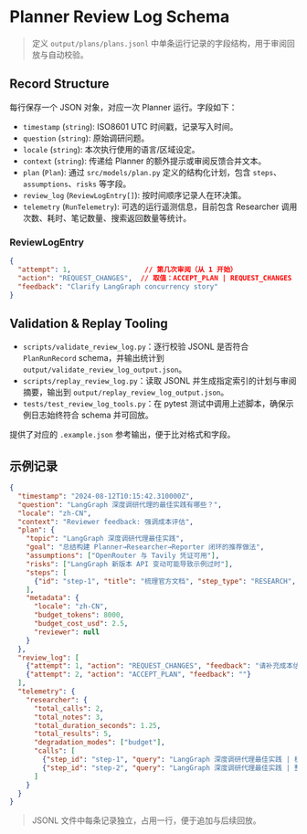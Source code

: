 # Planner Review Log Schema

> 定义 `output/plans/plans.jsonl` 中单条运行记录的字段结构，用于审阅回放与自动校验。

## Record Structure

每行保存一个 JSON 对象，对应一次 Planner 运行。字段如下：

- `timestamp` (`string`): ISO8601 UTC 时间戳，记录写入时间。
- `question` (`string`): 原始调研问题。
- `locale` (`string`): 本次执行使用的语言/区域设定。
- `context` (`string`): 传递给 Planner 的额外提示或审阅反馈合并文本。
- `plan` (`Plan`): 通过 `src/models/plan.py` 定义的结构化计划，包含 `steps`、`assumptions`、`risks` 等字段。
- `review_log` (`ReviewLogEntry[]`): 按时间顺序记录人在环决策。
- `telemetry` (`RunTelemetry`): 可选的运行遥测信息，目前包含 Researcher 调用次数、耗时、笔记数量、搜索返回数量等统计。

### ReviewLogEntry

```json
{
  "attempt": 1,                  // 第几次审阅（从 1 开始）
  "action": "REQUEST_CHANGES",  // 取值：ACCEPT_PLAN | REQUEST_CHANGES | ABORT
  "feedback": "Clarify LangGraph concurrency story"
}
```

## Validation & Replay Tooling

- `scripts/validate_review_log.py`：逐行校验 JSONL 是否符合 `PlanRunRecord` schema，并输出统计到 `output/validate_review_log_output.json`。
- `scripts/replay_review_log.py`：读取 JSONL 并生成指定索引的计划与审阅摘要，输出到 `output/replay_review_log_output.json`。
- `tests/test_review_log_tools.py`：在 pytest 测试中调用上述脚本，确保示例日志始终符合 schema 并可回放。

提供了对应的 `.example.json` 参考输出，便于比对格式和字段。

## 示例记录

```json
{
  "timestamp": "2024-08-12T10:15:42.310000Z",
  "question": "LangGraph 深度调研代理的最佳实践有哪些？",
  "locale": "zh-CN",
  "context": "Reviewer feedback: 强调成本评估",
  "plan": {
    "topic": "LangGraph 深度调研代理最佳实践",
    "goal": "总结构建 Planner→Researcher→Reporter 闭环的推荐做法",
    "assumptions": ["OpenRouter 与 Tavily 凭证可用"],
    "risks": ["LangGraph 新版本 API 变动可能导致示例过时"],
    "steps": [
      {"id": "step-1", "title": "梳理官方文档", "step_type": "RESEARCH", "expected_outcome": "列出核心节点与状态模式"}
    ],
    "metadata": {
      "locale": "zh-CN",
      "budget_tokens": 8000,
      "budget_cost_usd": 2.5,
      "reviewer": null
    }
  },
  "review_log": [
    {"attempt": 1, "action": "REQUEST_CHANGES", "feedback": "请补充成本估算"},
    {"attempt": 2, "action": "ACCEPT_PLAN", "feedback": ""}
  ],
  "telemetry": {
    "researcher": {
      "total_calls": 2,
      "total_notes": 3,
      "total_duration_seconds": 1.25,
      "total_results": 5,
      "degradation_modes": ["budget"],
      "calls": [
        {"step_id": "step-1", "query": "LangGraph 深度调研代理最佳实践 | 梳理官方文档 | zh-CN", "note_count": 2, "duration_seconds": 0.72, "result_count": 3, "applied_max_results": 3, "applied_max_notes": 2, "degradation_mode": null},
        {"step_id": "step-2", "query": "LangGraph 深度调研代理最佳实践 | 整理社区范例 | zh-CN", "note_count": 1, "duration_seconds": 0.53, "result_count": 2, "applied_max_results": 2, "applied_max_notes": 1, "degradation_mode": "budget"}
      ]
    }
  }
}
```

> JSONL 文件中每条记录独立，占用一行，便于追加与后续回放。
